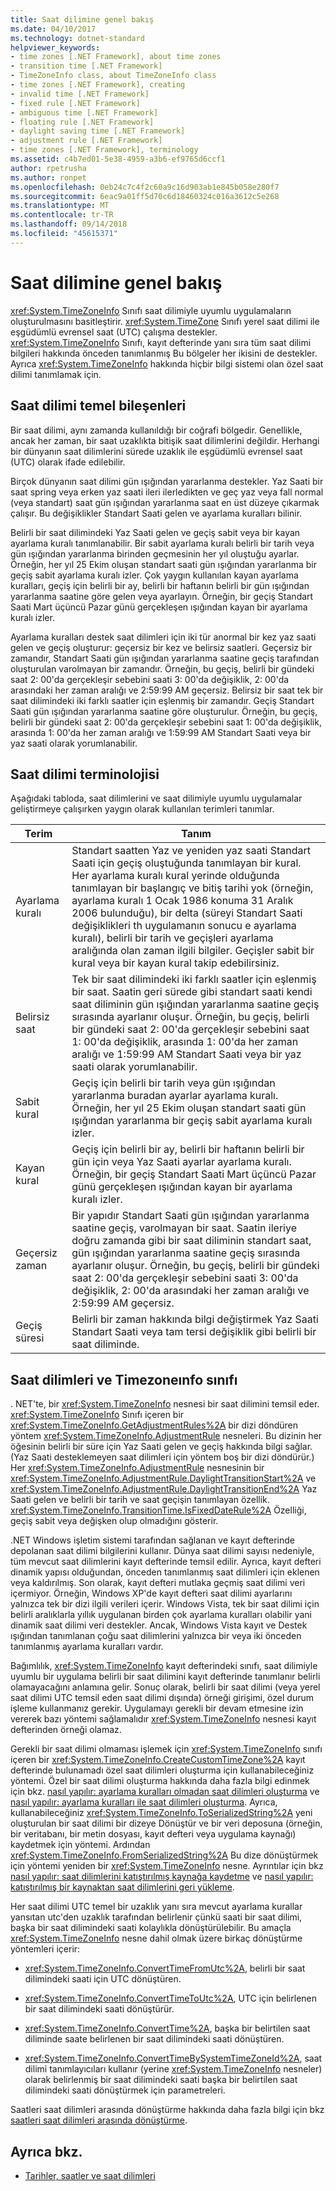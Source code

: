 ```yaml
---
title: Saat dilimine genel bakış
ms.date: 04/10/2017
ms.technology: dotnet-standard
helpviewer_keywords:
- time zones [.NET Framework], about time zones
- transition time [.NET Framework]
- TimeZoneInfo class, about TimeZoneInfo class
- time zones [.NET Framework], creating
- invalid time [.NET Framework]
- fixed rule [.NET Framework]
- ambiguous time [.NET Framework]
- floating rule [.NET Framework]
- daylight saving time [.NET Framework]
- adjustment rule [.NET Framework]
- time zones [.NET Framework], terminology
ms.assetid: c4b7ed01-5e38-4959-a3b6-ef9765d6ccf1
author: rpetrusha
ms.author: ronpet
ms.openlocfilehash: 0eb24c7c4f2c60a9c16d903ab1e845b058e280f7
ms.sourcegitcommit: 6eac9a01ff5d70c6d18460324c016a3612c5e268
ms.translationtype: MT
ms.contentlocale: tr-TR
ms.lasthandoff: 09/14/2018
ms.locfileid: "45615371"
---
```

# <a name="time-zone-overview"></a>Saat dilimine genel bakış

<xref:System.TimeZoneInfo> Sınıfı saat dilimiyle uyumlu uygulamaların oluşturulmasını basitleştirir. <xref:System.TimeZone> Sınıfı yerel saat dilimi ile eşgüdümlü evrensel saat (UTC) çalışma destekler. <xref:System.TimeZoneInfo> Sınıfı, kayıt defterinde yanı sıra tüm saat dilimi bilgileri hakkında önceden tanımlanmış Bu bölgeler her ikisini de destekler. Ayrıca <xref:System.TimeZoneInfo> hakkında hiçbir bilgi sistemi olan özel saat dilimi tanımlamak için.

## <a name="time-zone-essentials"></a>Saat dilimi temel bileşenleri

Bir saat dilimi, aynı zamanda kullanıldığı bir coğrafi bölgedir. Genellikle, ancak her zaman, bir saat uzaklıkta bitişik saat dilimlerini değildir. Herhangi bir dünyanın saat dilimlerini sürede uzaklık ile eşgüdümlü evrensel saat (UTC) olarak ifade edilebilir.

Birçok dünyanın saat dilimi gün ışığından yararlanma destekler. Yaz Saati bir saat spring veya erken yaz saati ileri ilerledikten ve geç yaz veya fall normal (veya standart) saat gün ışığından yararlanma saat en üst düzeye çıkarmak çalışır. Bu değişiklikler Standart Saati gelen ve ayarlama kuralları bilinir.

Belirli bir saat dilimindeki Yaz Saati gelen ve geçiş sabit veya bir kayan ayarlama kuralı tanımlanabilir. Bir sabit ayarlama kuralı belirli bir tarih veya gün ışığından yararlanma birinden geçmesinin her yıl oluştuğu ayarlar. Örneğin, her yıl 25 Ekim oluşan standart saati gün ışığından yararlanma bir geçiş sabit ayarlama kuralı izler. Çok yaygın kullanılan kayan ayarlama kuralları, geçiş için belirli bir ay, belirli bir haftanın belirli bir gün ışığından yararlanma saatine göre gelen veya ayarlayın. Örneğin, bir geçiş Standart Saati Mart üçüncü Pazar günü gerçekleşen ışığından kayan bir ayarlama kuralı izler.

Ayarlama kuralları destek saat dilimleri için iki tür anormal bir kez yaz saati gelen ve geçiş oluşturur: geçersiz bir kez ve belirsiz saatleri. Geçersiz bir zamandır, Standart Saati gün ışığından yararlanma saatine geçiş tarafından oluşturulan varolmayan bir zamandır. Örneğin, bu geçiş, belirli bir gündeki saat 2: 00'da gerçekleşir sebebini saati 3: 00'da değişiklik, 2: 00'da arasındaki her zaman aralığı ve 2:59:99 AM geçersiz. Belirsiz bir saat tek bir saat dilimindeki iki farklı saatler için eşlenmiş bir zamandır. Geçiş Standart Saati gün ışığından yararlanma saatine göre oluşturulur. Örneğin, bu geçiş, belirli bir gündeki saat 2: 00'da gerçekleşir sebebini saat 1: 00'da değişiklik, arasında 1: 00'da her zaman aralığı ve 1:59:99 AM Standart Saati veya bir yaz saati olarak yorumlanabilir.

## <a name="time-zone-terminology"></a>Saat dilimi terminolojisi

Aşağıdaki tabloda, saat dilimlerini ve saat dilimiyle uyumlu uygulamalar geliştirmeye çalışırken yaygın olarak kullanılan terimleri tanımlar.

| Terim            | Tanım |
| --------------- | ---------- |
| Ayarlama kuralı | Standart saatten Yaz ve yeniden yaz saati Standart Saati için geçiş oluştuğunda tanımlayan bir kural. Her ayarlama kuralı kural yerinde olduğunda tanımlayan bir başlangıç ve bitiş tarihi yok (örneğin, ayarlama kuralı 1 Ocak 1986 konuma 31 Aralık 2006 bulunduğu), bir delta (süreyi Standart Saati değişiklikleri th uygulamanın sonucu e ayarlama kuralı), belirli bir tarih ve geçişleri ayarlama aralığında olan zaman ilgili bilgiler. Geçişler sabit bir kural veya bir kayan kural takip edebilirsiniz. |
| Belirsiz saat  | Tek bir saat dilimindeki iki farklı saatler için eşlenmiş bir saat. Saatin geri sürede gibi standart saati kendi saat diliminin gün ışığından yararlanma saatine geçiş sırasında ayarlanır oluşur. Örneğin, bu geçiş, belirli bir gündeki saat 2: 00'da gerçekleşir sebebini saat 1: 00'da değişiklik, arasında 1: 00'da her zaman aralığı ve 1:59:99 AM Standart Saati veya bir yaz saati olarak yorumlanabilir. |
| Sabit kural      | Geçiş için belirli bir tarih veya gün ışığından yararlanma buradan ayarlar ayarlama kuralı. Örneğin, her yıl 25 Ekim oluşan standart saati gün ışığından yararlanma bir geçiş sabit ayarlama kuralı izler. |
| Kayan kural   | Geçiş için belirli bir ay, belirli bir haftanın belirli bir gün için veya Yaz Saati ayarlar ayarlama kuralı. Örneğin, bir geçiş Standart Saati Mart üçüncü Pazar günü gerçekleşen ışığından kayan bir ayarlama kuralı izler. |
| Geçersiz zaman    | Bir yapıdır Standart Saati gün ışığından yararlanma saatine geçiş, varolmayan bir saat. Saatin ileriye doğru zamanda gibi bir saat diliminin standart saat, gün ışığından yararlanma saatine geçiş sırasında ayarlanır oluşur. Örneğin, bu geçiş, belirli bir gündeki saat 2: 00'da gerçekleşir sebebini saati 3: 00'da değişiklik, 2: 00'da arasındaki her zaman aralığı ve 2:59:99 AM geçersiz. |
| Geçiş süresi | Belirli bir zaman hakkında bilgi değiştirmek Yaz Saati Standart Saati veya tam tersi değişiklik gibi belirli bir saat diliminde. |

## <a name="time-zones-and-the-timezoneinfo-class"></a>Saat dilimleri ve Timezoneınfo sınıfı

. NET'te, bir <xref:System.TimeZoneInfo> nesnesi bir saat dilimini temsil eder. <xref:System.TimeZoneInfo> Sınıfı içeren bir <xref:System.TimeZoneInfo.GetAdjustmentRules%2A> bir dizi döndüren yöntem <xref:System.TimeZoneInfo.AdjustmentRule> nesneleri. Bu dizinin her öğesinin belirli bir süre için Yaz Saati gelen ve geçiş hakkında bilgi sağlar. (Yaz Saati desteklemeyen saat dilimleri için yöntem boş bir dizi döndürür.) Her <xref:System.TimeZoneInfo.AdjustmentRule> nesnesinin bir <xref:System.TimeZoneInfo.AdjustmentRule.DaylightTransitionStart%2A> ve <xref:System.TimeZoneInfo.AdjustmentRule.DaylightTransitionEnd%2A> Yaz Saati gelen ve belirli bir tarih ve saat geçişin tanımlayan özellik. <xref:System.TimeZoneInfo.TransitionTime.IsFixedDateRule%2A> Özelliği, geçiş sabit veya değişken olup olmadığını gösterir.

.NET Windows işletim sistemi tarafından sağlanan ve kayıt defterinde depolanan saat dilimi bilgilerini kullanır. Dünya saat dilimi sayısı nedeniyle, tüm mevcut saat dilimlerini kayıt defterinde temsil edilir. Ayrıca, kayıt defteri dinamik yapısı olduğundan, önceden tanımlanmış saat dilimleri için eklenen veya kaldırılmış. Son olarak, kayıt defteri mutlaka geçmiş saat dilimi veri içermiyor. Örneğin, Windows XP'de kayıt defteri saat dilimi ayarlarını yalnızca tek bir dizi ilgili verileri içerir. Windows Vista, tek bir saat dilimi için belirli aralıklarla yıllık uygulanan birden çok ayarlama kuralları olabilir yani dinamik saat dilimi veri destekler. Ancak, Windows Vista kayıt ve Destek ışığından tanımlanan çoğu saat dilimlerini yalnızca bir veya iki önceden tanımlanmış ayarlama kuralları vardır.

Bağımlılık, <xref:System.TimeZoneInfo> kayıt defterindeki sınıfı, saat dilimiyle uyumlu bir uygulama belirli bir saat dilimini kayıt defterinde tanımlanır belirli olamayacağını anlamına gelir. Sonuç olarak, belirli bir saat dilimi (veya yerel saat dilimi UTC temsil eden saat dilimi dışında) örneği girişimi, özel durum işleme kullanmanız gerekir. Uygulamayı gerekli bir devam etmesine izin vererek bazı yöntemi sağlamalıdır <xref:System.TimeZoneInfo> nesnesi kayıt defterinden örneği olamaz.

Gerekli bir saat dilimi olmaması işlemek için <xref:System.TimeZoneInfo> sınıfı içeren bir <xref:System.TimeZoneInfo.CreateCustomTimeZone%2A> kayıt defterinde bulunamadı özel saat dilimleri oluşturma için kullanabileceğiniz yöntemi. Özel bir saat dilimi oluşturma hakkında daha fazla bilgi edinmek için bkz. [nasıl yapılır: ayarlama kuralları olmadan saat dilimleri oluşturma](../../../docs/standard/datetime/create-time-zones-without-adjustment-rules.md) ve [nasıl yapılır: ayarlama kuralları ile saat dilimleri oluşturma](../../../docs/standard/datetime/create-time-zones-with-adjustment-rules.md). Ayrıca, kullanabileceğiniz <xref:System.TimeZoneInfo.ToSerializedString%2A> yeni oluşturulan bir saat dilimi bir dizeye Dönüştür ve bir veri deposuna (örneğin, bir veritabanı, bir metin dosyası, kayıt defteri veya uygulama kaynağı) kaydetmek için yöntemi. Ardından <xref:System.TimeZoneInfo.FromSerializedString%2A> Bu dize dönüştürmek için yöntemi yeniden bir <xref:System.TimeZoneInfo> nesne. Ayrıntılar için bkz [nasıl yapılır: saat dilimlerini katıştırılmış kaynağa kaydetme](../../../docs/standard/datetime/save-time-zones-to-an-embedded-resource.md) ve [nasıl yapılır: katıştırılmış bir kaynaktan saat dilimlerini geri yükleme](../../../docs/standard/datetime/restore-time-zones-from-an-embedded-resource.md).

Her saat dilimi UTC temel bir uzaklık yanı sıra mevcut ayarlama kurallar yansıtan utc'den uzaklık tarafından belirlenir çünkü saati bir saat dilimi, başka bir saat dilimindeki saati kolaylıkla dönüştürülebilir. Bu amaçla <xref:System.TimeZoneInfo> nesne dahil olmak üzere birkaç dönüştürme yöntemleri içerir:

* <xref:System.TimeZoneInfo.ConvertTimeFromUtc%2A>, belirli bir saat dilimindeki saati için UTC dönüştüren.

* <xref:System.TimeZoneInfo.ConvertTimeToUtc%2A>, UTC için belirlenen bir saat dilimindeki saati dönüştürür.

* <xref:System.TimeZoneInfo.ConvertTime%2A>, başka bir belirtilen saat diliminde saate belirlenen bir saat dilimindeki saati dönüştüren.

* <xref:System.TimeZoneInfo.ConvertTimeBySystemTimeZoneId%2A>, saat dilimi tanımlayıcıları kullanır (yerine <xref:System.TimeZoneInfo> nesneler) olarak belirlenmiş bir saat dilimindeki saati başka bir belirtilen saat dilimindeki saati dönüştürmek için parametreleri.

Saatleri saat dilimleri arasında dönüştürme hakkında daha fazla bilgi için bkz [saatleri saat dilimleri arasında dönüştürme](../../../docs/standard/datetime/converting-between-time-zones.md).

## <a name="see-also"></a>Ayrıca bkz.

* [Tarihler, saatler ve saat dilimleri](../../../docs/standard/datetime/index.md)
